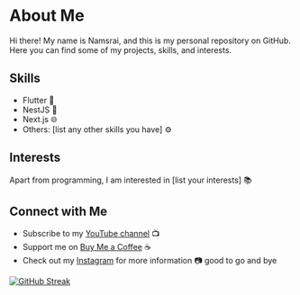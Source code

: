 
# About Me

Hi there! My name is Namsrai, and this is my personal repository on GitHub. Here you can find some of my projects, skills, and interests.




## Skills
- Flutter :iphone:
- NestJS :dragon:
- Next.js :globe_with_meridians:
- Others: [list any other skills you have] :gear:
## Interests

Apart from programming, I am interested in [list your interests] :books:

## Connect with Me
- Subscribe to my [YouTube channel](https://www.youtube.com/channel/namsrai.kh) :tv:
- Support me on [Buy Me a Coffee](https://www.buymeacoffee.com/dokind) :coffee:
- Check out my [Instagram](https://www.instagram.com/namsrai.kh) for more information :camera:
good to go and bye

[![GitHub Streak](https://streak-stats.demolab.com/?user=dokind)](https://git.io/streak-stats)
